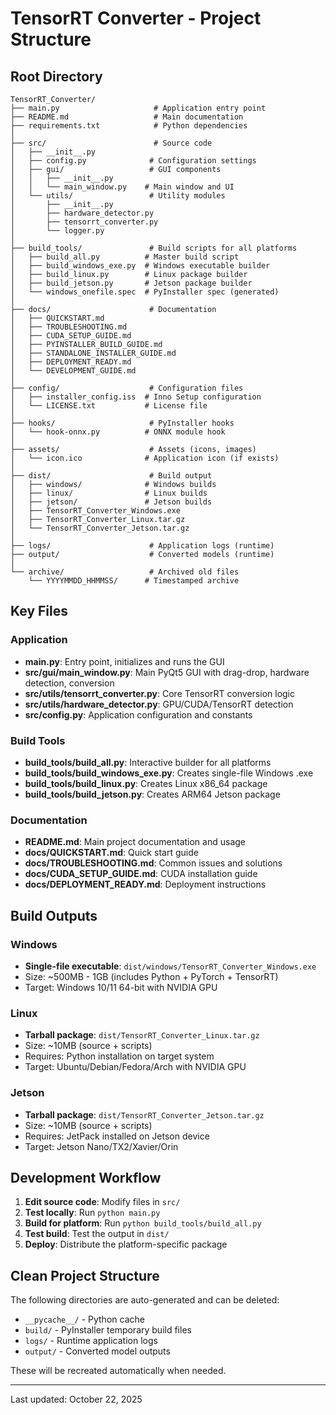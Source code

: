 # TensorRT Converter - Project Structure

## Root Directory

```
TensorRT_Converter/
├── main.py                     # Application entry point
├── README.md                   # Main documentation
├── requirements.txt            # Python dependencies
│
├── src/                        # Source code
│   ├── __init__.py
│   ├── config.py              # Configuration settings
│   ├── gui/                   # GUI components
│   │   ├── __init__.py
│   │   └── main_window.py    # Main window and UI
│   └── utils/                 # Utility modules
│       ├── __init__.py
│       ├── hardware_detector.py
│       ├── tensorrt_converter.py
│       └── logger.py
│
├── build_tools/               # Build scripts for all platforms
│   ├── build_all.py          # Master build script
│   ├── build_windows_exe.py  # Windows executable builder
│   ├── build_linux.py        # Linux package builder
│   ├── build_jetson.py       # Jetson package builder
│   └── windows_onefile.spec  # PyInstaller spec (generated)
│
├── docs/                      # Documentation
│   ├── QUICKSTART.md
│   ├── TROUBLESHOOTING.md
│   ├── CUDA_SETUP_GUIDE.md
│   ├── PYINSTALLER_BUILD_GUIDE.md
│   ├── STANDALONE_INSTALLER_GUIDE.md
│   ├── DEPLOYMENT_READY.md
│   └── DEVELOPMENT_GUIDE.md
│
├── config/                    # Configuration files
│   ├── installer_config.iss  # Inno Setup configuration
│   └── LICENSE.txt           # License file
│
├── hooks/                     # PyInstaller hooks
│   └── hook-onnx.py          # ONNX module hook
│
├── assets/                    # Assets (icons, images)
│   └── icon.ico              # Application icon (if exists)
│
├── dist/                      # Build output
│   ├── windows/              # Windows builds
│   ├── linux/                # Linux builds
│   ├── jetson/               # Jetson builds
│   ├── TensorRT_Converter_Windows.exe
│   ├── TensorRT_Converter_Linux.tar.gz
│   └── TensorRT_Converter_Jetson.tar.gz
│
├── logs/                      # Application logs (runtime)
├── output/                    # Converted models (runtime)
│
└── archive/                   # Archived old files
    └── YYYYMMDD_HHMMSS/      # Timestamped archive
```

## Key Files

### Application
- **main.py**: Entry point, initializes and runs the GUI
- **src/gui/main_window.py**: Main PyQt5 GUI with drag-drop, hardware detection, conversion
- **src/utils/tensorrt_converter.py**: Core TensorRT conversion logic
- **src/utils/hardware_detector.py**: GPU/CUDA/TensorRT detection
- **src/config.py**: Application configuration and constants

### Build Tools
- **build_tools/build_all.py**: Interactive builder for all platforms
- **build_tools/build_windows_exe.py**: Creates single-file Windows .exe
- **build_tools/build_linux.py**: Creates Linux x86_64 package
- **build_tools/build_jetson.py**: Creates ARM64 Jetson package

### Documentation
- **README.md**: Main project documentation and usage
- **docs/QUICKSTART.md**: Quick start guide
- **docs/TROUBLESHOOTING.md**: Common issues and solutions
- **docs/CUDA_SETUP_GUIDE.md**: CUDA installation guide
- **docs/DEPLOYMENT_READY.md**: Deployment instructions

## Build Outputs

### Windows
- **Single-file executable**: `dist/windows/TensorRT_Converter_Windows.exe`
- Size: ~500MB - 1GB (includes Python + PyTorch + TensorRT)
- Target: Windows 10/11 64-bit with NVIDIA GPU

### Linux
- **Tarball package**: `dist/TensorRT_Converter_Linux.tar.gz`
- Size: ~10MB (source + scripts)
- Requires: Python installation on target system
- Target: Ubuntu/Debian/Fedora/Arch with NVIDIA GPU

### Jetson
- **Tarball package**: `dist/TensorRT_Converter_Jetson.tar.gz`
- Size: ~10MB (source + scripts)
- Requires: JetPack installed on Jetson device
- Target: Jetson Nano/TX2/Xavier/Orin

## Development Workflow

1. **Edit source code**: Modify files in `src/`
2. **Test locally**: Run `python main.py`
3. **Build for platform**: Run `python build_tools/build_all.py`
4. **Test build**: Test the output in `dist/`
5. **Deploy**: Distribute the platform-specific package

## Clean Project Structure

The following directories are auto-generated and can be deleted:
- `__pycache__/` - Python cache
- `build/` - PyInstaller temporary build files
- `logs/` - Runtime application logs
- `output/` - Converted model outputs

These will be recreated automatically when needed.

---
Last updated: October 22, 2025
